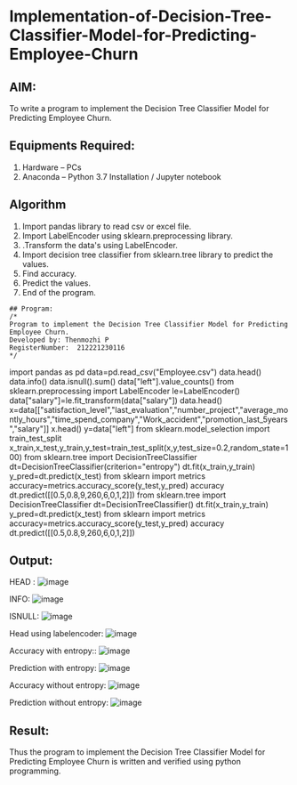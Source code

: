 # Implementation-of-Decision-Tree-Classifier-Model-for-Predicting-Employee-Churn

## AIM:
To write a program to implement the Decision Tree Classifier Model for Predicting Employee Churn.

## Equipments Required:
1. Hardware – PCs
2. Anaconda – Python 3.7 Installation / Jupyter notebook

## Algorithm
1. Import pandas library to read csv or excel file.
2. Import LabelEncoder using sklearn.preprocessing library.
3. .Transform the data's using LabelEncoder.
4. Import decision tree classifier from sklearn.tree library to predict the values.
5.  Find accuracy.
6.   Predict the values.
7.    End of the program.
```
## Program:
/*
Program to implement the Decision Tree Classifier Model for Predicting Employee Churn.
Developed by: Thenmozhi P
RegisterNumber:  212221230116
*/
```
import pandas as pd
data=pd.read_csv("Employee.csv")
data.head()
data.info()
data.isnull().sum()
data["left"].value_counts()
from sklearn.preprocessing import LabelEncoder
le=LabelEncoder()
data["salary"]=le.fit_transform(data["salary"])
data.head()
x=data[["satisfaction_level","last_evaluation","number_project","average_montly_hours","time_spend_company","Work_accident","promotion_last_5years","salary"]]
x.head()
y=data["left"]
from sklearn.model_selection import train_test_split
x_train,x_test,y_train,y_test=train_test_split(x,y,test_size=0.2,random_state=100)
from sklearn.tree import DecisionTreeClassifier
dt=DecisionTreeClassifier(criterion="entropy")
dt.fit(x_train,y_train)
y_pred=dt.predict(x_test)
from sklearn import metrics
accuracy=metrics.accuracy_score(y_test,y_pred)
accuracy
dt.predict([[0.5,0.8,9,260,6,0,1,2]])
from sklearn.tree import DecisionTreeClassifier
dt=DecisionTreeClassifier()
dt.fit(x_train,y_train)
y_pred=dt.predict(x_test)
from sklearn import metrics
accuracy=metrics.accuracy_score(y_test,y_pred)
accuracy
dt.predict([[0.5,0.8,9,260,6,0,1,2]])

## Output:
HEAD :
![image](https://github.com/Thenmozhi-Palanisamy/Implementation-of-Decision-Tree-Classifier-Model-for-Predicting-Employee-Churn/assets/95198708/fc49a355-2107-4abc-8d5b-a17fe390759a)

INFO:
![image](https://github.com/Thenmozhi-Palanisamy/Implementation-of-Decision-Tree-Classifier-Model-for-Predicting-Employee-Churn/assets/95198708/3933d17c-0ae0-41f1-96d3-ad8499bb883e)

ISNULL:
![image](https://github.com/Thenmozhi-Palanisamy/Implementation-of-Decision-Tree-Classifier-Model-for-Predicting-Employee-Churn/assets/95198708/c353605d-a95c-416b-8b89-2ced700b532c)

Head using labelencoder:
![image](https://github.com/Thenmozhi-Palanisamy/Implementation-of-Decision-Tree-Classifier-Model-for-Predicting-Employee-Churn/assets/95198708/0ad84719-6381-426c-bfb1-14bdbcf30aaa)

Accuracy with entropy::
![image](https://github.com/Thenmozhi-Palanisamy/Implementation-of-Decision-Tree-Classifier-Model-for-Predicting-Employee-Churn/assets/95198708/0e3956ec-dfb3-441f-8e9a-e0a2fc33df5d)

Prediction with entropy:
![image](https://github.com/Thenmozhi-Palanisamy/Implementation-of-Decision-Tree-Classifier-Model-for-Predicting-Employee-Churn/assets/95198708/7b900774-6ee1-4908-a47a-aa6519cec78b)

Accuracy without entropy:
![image](https://github.com/Thenmozhi-Palanisamy/Implementation-of-Decision-Tree-Classifier-Model-for-Predicting-Employee-Churn/assets/95198708/a5ab47bc-d578-4735-91c9-77ea16c94a6d)

Prediction without entropy:
![image](https://github.com/Thenmozhi-Palanisamy/Implementation-of-Decision-Tree-Classifier-Model-for-Predicting-Employee-Churn/assets/95198708/6e4a7388-47e7-4549-aa33-b09bd4ede958)



## Result:
Thus the program to implement the  Decision Tree Classifier Model for Predicting Employee Churn is written and verified using python programming.

